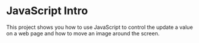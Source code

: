# JavaScript Intro

This project shows you how to use JavaScript to control the update a value on a
web page and how to move an image around the screen. 
